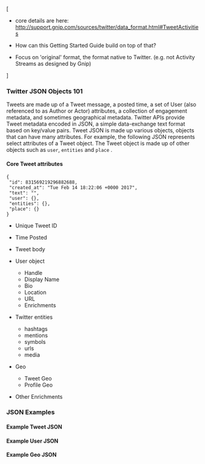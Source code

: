 [

+ core details are here: http://support.gnip.com/sources/twitter/data_format.html#TweetActivities
+ How can this Getting Started Guide build on top of that?

+ Focus on 'original' format, the format native to Twitter. (e.g. not Activity Streams as designed by Gnip)


]

### Twitter JSON Objects 101 <a id="twitterJsonIntro" class="tall">&nbsp;</a>

Tweets are made up of a Tweet message, a posted time, a set of User (also referenced to as Author or Actor) attributes, a collection of engagement metadata, and sometimes geographical metadata. Twitter APIs provide Tweet metadata encoded in JSON, a simple data-exchange text format based on key/value pairs. Tweet JSON is made up various objects, objects that can have many attributes. For example, the following JSON represents select attributes of a Tweet object. The Tweet object is made up of other objects such as ```user```, ```entities``` and ```place``` . 


#### Core Tweet attributes

``` 
{
 "id": 831569219296882688,
 "created_at": "Tue Feb 14 18:22:06 +0000 2017",
 "text": "",
 "user": {},
 "entities": {},
 "place": {}
}
```
+ Unique Tweet ID

+ Time Posted

+ Tweet body
 
+ User object
   + Handle
    + Display Name
    + Bio
    + Location
    + URL
    + Enrichments
    
+ Twitter entities
   + hashtags
   + mentions
   + symbols
   + urls
   + media

+ Geo 
   + Tweet Geo
   + Profile Geo

+ Other Enrichments
    
### JSON Examples

#### Example Tweet JSON

#### Example User JSON

#### Example Geo JSON


